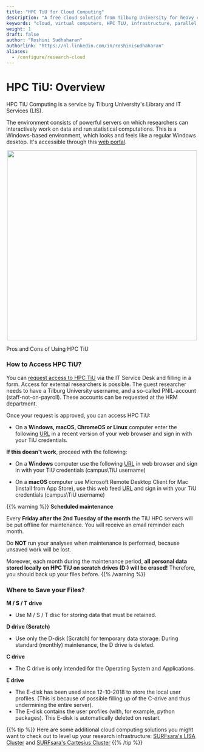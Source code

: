 ```yaml
---
title: "HPC TiU for Cloud Computing"
description: "A free cloud solution from Tilburg University for heavy computation tasks."
keywords: "cloud, virtual computers, HPC TiU, infrastructure, parallel, research cloud"
weight: 1
draft: false
author: "Roshini Sudhaharan"
authorlink: "https://nl.linkedin.com/in/roshinisudhaharan"
aliases:
  - /configure/research-cloud
---
```

# HPC TiU: Overview
HPC TiU Computing is a service by Tilburg University's Library and IT Services (LIS).

The environment consists of powerful servers on which researchers can interactively work on data and run statistical computations. This is a Windows-based environment, which looks and feels like a regular Windows desktop. It's accessible through this [web portal](https://rdweb.campus.uvt.nl/RDWeb/webclient/).


<p align = "center">
<img src = "../images/blade.png" width="500">
<figcaption> Pros and Cons of Using HPC TiU </figcaption>
</p>

### How to Access HPC TiU?

You can [request access to HPC TiU](https://servicedesk.uvt.nl/tas/public/ssp/content/detail/knowledgeitem?unid=db72c119bf344fb78a196d5b6c669ecc) via the IT Service Desk and filling in a form. Access for external researchers is possible. The guest researcher needs to have a Tilburg University username, and a so-called PNIL-account (staff-not-on-payroll).
These accounts can be requested at the HRM department.

Once your request is approved, you can access HPC TiU:

- On a **Windows, macOS, ChromeOS or Linux** computer enter the following [URL](https://rdweb.campus.uvt.nl/RDWeb/webclient/) in a recent version of your web browser and sign in with your TiU credentials.

**If this doesn't work**, proceed with the following:

- On a **Windows** computer use the following [URL](https://rdweb.campus.uvt.nl/RDWeb/webclient/) in web browser and sign in with your TiU credentials (campus\TiU username)

- On a **macOS** computer use Microsoft Remote Desktop Client for Mac (install from App Store), use this web feed [URL](https://rdweb.campus.uvt.nl/RDWeb/feed/webfeed.aspx) and sign in with your TiU credentials (campus\TiU username)


{{% warning %}}
**Scheduled maintenance**

Every **Friday after the 2nd Tuesday of the month** the TiU HPC servers will be put offline for maintenance. You will receive an email reminder each month.

Do **NOT** run your analyses when maintenance is performed, because unsaved work will be lost.

Moreover, each month during the maintenance period, **all personal data stored locally on HPC TiU on scratch drives (D:) will be erased!** Therefore, you should back up your files before.
{{% /warning %}}

### Where to Save your Files?
**M / S / T drive**
- Use M / S / T disc for storing data that must be retained.

**D drive (Scratch)**
- Use only the D-disk (Scratch) for temporary data storage.
During standard (monthly) maintenance, the D drive is deleted.

**C drive**
- The C drive is only intended for the Operating System and Applications.

**E drive**
- The E-disk has been used since 12-10-2018 to store the local user profiles. (This is because of possible filling up of the C-drive and thus undermining the entire server).
- The E-disk contains the user profiles (with, for example, python packages). This E-disk is automatically deleted on restart.

{{% tip %}}
Here are some additional cloud computing solutions you might want to check out to level up your research infrastructure: [SURFsara's LISA Cluster](http://tilburgsciencehub.com/topics/configure-your-computer/infrastructure-choice/lisa_cluster/) and [SURFsara's Cartesius Cluster](http://tilburgsciencehub.com/topics/configure-your-computer/infrastructure-choice/cartesius_cluster/)
{{% /tip %}}
